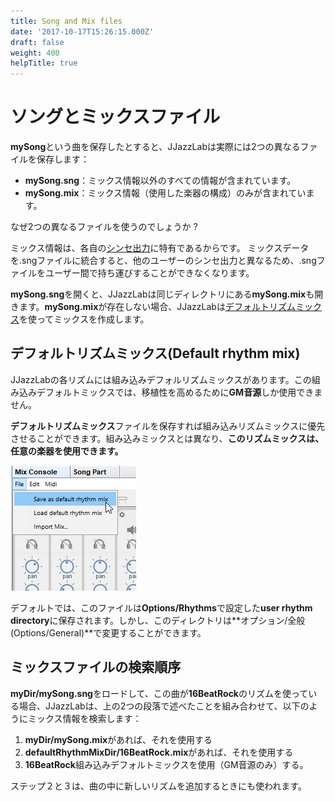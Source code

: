 ```yaml
---
title: Song and Mix files
date: '2017-10-17T15:26:15.000Z'
draft: false
weight: 400
helpTitle: true
---
```


# ソングとミックスファイル

**mySong**という曲を保存したとすると、JJazzLabは実際には2つの異なるファイルを保存します：

* **mySong.sng**：ミックス情報以外のすべての情報が含まれています。
* **mySong.mix**：ミックス情報（使用した楽器の構成）のみが含まれています。

なぜ2つの異なるファイルを使うのでしょうか ?

ミックス情報は、各自の[シンセ出力](../configuration/output-synth.md)に特有であるからです。 ミックスデータを.sngファイルに統合すると、他のユーザーのシンセ出力と異なるため、.sngファイルをユーザー間で持ち運びすることができなくなります。

**mySong.sng**を開くと、JJazzLabは同じディレクトリにある**mySong.mix**も開きます。**mySong.mix**が存在しない場合、JJazzLabは[デフォルトリズムミックス](song-and-mix-files.md#default-rhythm-mix)を使ってミックスを作成します。

## デフォルトリズムミックス\(Default rhythm mix\)

JJazzLabの各リズムには組み込みデフォルリズムミックスがあります。この組み込みデフォルトミックスでは、移植性を高めるために**GM音源**しか使用できません。

**デフォルトリズムミックス**ファイルを保存すれば組み込みリズムミックスに優先させることができます。組み込みミックスとは異なり、**このリズムミックスは、任意の楽器を使用できます。**

![](../.gitbook/assets/saverhythmmix.png)

デフォルトでは、このファイルは**Options/Rhythms**で設定した**user rhythm directory**に保存されます。しかし、このディレクトリは**オプション/全般\(Options/General\)**で変更することができます。

## ミックスファイルの検索順序

**myDir/mySong.sng**をロードして、この曲が**16BeatRock**のリズムを使っている場合、JJazzLabは、上の2つの段落で述べたことを組み合わせて、以下のようにミックス情報を検索します：

1. **myDir/mySong.mix**があれば、それを使用する 
2. **defaultRhythmMixDir/16BeatRock.mix**があれば、それを使用する 
3. **16BeatRock**組み込みデフォルトミックスを使用（GM音源のみ）する。

ステップ２と３は、曲の中に新しいリズムを追加するときにも使われます。

